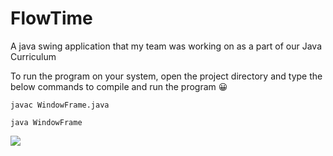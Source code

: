# FlowTime
A java swing application that my team was working on as a part of our Java Curriculum

To run the program on your system, open the project directory and type the below commands to compile and run the program 😀
```shell
javac WindowFrame.java
```
```shell
java WindowFrame
```
<img src="https://cdn.discordapp.com/attachments/905074139327516691/917692544643657728/unknown.png">